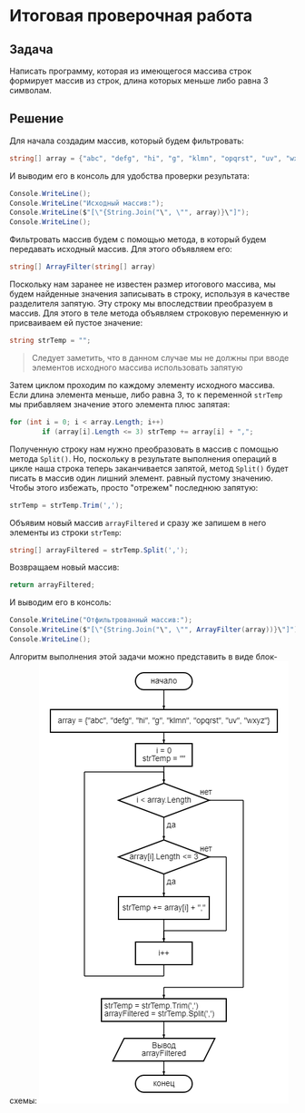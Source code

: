 # Итоговая проверочная работа

## Задача

Написать программу, которая из имеющегося массива строк формирует массив из строк, длина которых меньше либо равна 3 символам.

## Решение

Для начала создадим массив, который будем фильтровать:

```C#
string[] array = {"abc", "defg", "hi", "g", "klmn", "opqrst", "uv", "wxyz"};
```

И выводим его в консоль для удобства проверки результата:

```C#
Console.WriteLine();
Console.WriteLine("Исходный массив:");
Console.WriteLine($"[\"{String.Join("\", \"", array)}\"]");
Console.WriteLine();
```

Фильтровать массив будем с помощью метода, в который будем передавать исходный массив. Для этого объявляем его:

```C#
string[] ArrayFilter(string[] array)
```

Поскольку нам заранее не известен размер итогового массива, мы будем найденные значения записывать в строку, используя в качестве разделителя запятую. Эту строку мы впоследствии преобразуем в массив. Для этого в теле метода объявляем строковую переменную и присваиваем ей пустое значение:

```C#
string strTemp = "";
```

> Следует заметить, что в данном случае мы не должны при вводе элементов исходного массива использовать запятую

Затем циклом проходим по каждому элементу исходного массива. Если длина элемента меньше, либо равна 3, то к переменной `strTemp` мы прибавляем значение этого элемента плюс запятая:

```C#
for (int i = 0; i < array.Length; i++)
        if (array[i].Length <= 3) strTemp += array[i] + ",";
```

Полученную строку нам нужно преобразовать в массив с помощью метода `Split()`. Но, поскольку в результате выполнения операций в цикле наша строка теперь заканчивается запятой, метод `Split()` будет писать в массив один лишний элемент. равный пустому значению. Чтобы этого избежать, просто "отрежем" последнюю запятую:

```C#
strTemp = strTemp.Trim(',');
```

Объявим новый массив `arrayFiltered` и сразу же запишем в него элементы из строки `strTemp`:

```C#
string[] arrayFiltered = strTemp.Split(',');
```

Возвращаем новый массив:

```C#
return arrayFiltered;
```

И выводим его в консоль:

```C#
Console.WriteLine("Отфильтрованный массив:");
Console.WriteLine($"[\"{String.Join("\", \"", ArrayFilter(array))}\"]");
Console.WriteLine();
```

Алгоритм выполнения этой задачи можно представить в виде блок-схемы:
![Алгоритм](diagram.png)